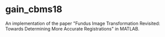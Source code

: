# gain_cbms18
An implementation of the paper "Fundus Image Transformation Revisited: Towards Determining More Accurate Registrations" in MATLAB.
